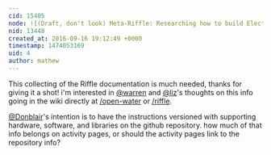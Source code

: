 ```yaml
---
cid: 15405
node: ![(Draft, don't look) Meta-Riffle: Researching how to build Electronic Circuits with the Riffle](../notes/pdhixenbaugh/09-15-2016/draft-don-t-look-meta-riffle-researching-how-to-build-electronic-circuits-with-the-riffle)
nid: 13448
created_at: 2016-09-16 19:12:49 +0000
timestamp: 1474053169
uid: 4
author: mathew
---
```


This collecting of the Riffle documentation is much needed, thanks for giving it a shot!  i'm interested in [@warren](/profile/warren) and [@liz](/profile/liz)'s thoughts on this info going in the wiki directly at [/open-water](/wiki/open-water) or [/riffle](/wiki/riffle).

[@Donblair](/profile/Donblair)'s intention is to have the instructions versioned with supporting hardware, software, and libraries on the github repository.  how much of that info belongs on activity pages, or should the activity pages link to the repository info? 